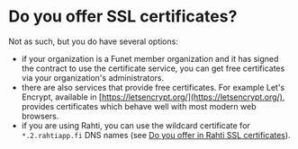 #  Do you offer SSL certificates?

Not as such, but you do have several options:

* if your organization is a Funet member organization and it has
  signed the contract to use the certificate service, you can get free
  certificates via your organization's administrators.
* there are also services that provide free certificates. For example
  Let's Encrypt, available in
  [https://letsencrypt.org/](https://letsencrypt.org/), provides
  certificates which behave well with most modern web browsers.
* if you are using Rahti, you can use the wildcard certificate for
  `*.2.rahtiapp.fi` DNS names (see [Do you offer in Rahti SSL
  certificates](../rahti-ssl-certificates)).
